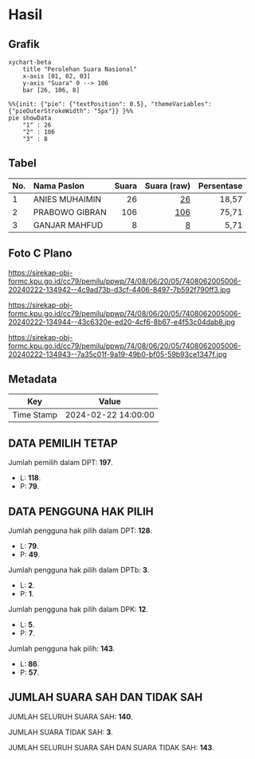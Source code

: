 # Hasil

## Grafik

```mermaid
xychart-beta
    title "Perolehan Suara Nasional"
    x-axis [01, 02, 03]
    y-axis "Suara" 0 --> 106
    bar [26, 106, 8]
```

```mermaid
%%{init: {"pie": {"textPosition": 0.5}, "themeVariables": {"pieOuterStrokeWidth": "5px"}} }%%
pie showData
    "1" : 26
    "2" : 106
    "3" : 8
```

## Tabel

| No. | Nama Paslon    | Suara | Suara (raw) | Persentase |
|:--- |:-------------- | -----:| -----------:| ----------:|
| 1   | ANIES MUHAIMIN | 26    | [26][p-1]   | 18,57      |
| 2   | PRABOWO GIBRAN | 106   | [106][p-2]  | 75,71      |
| 3   | GANJAR MAHFUD  | 8     | [8][p-3]    | 5,71       |


[p-1]: https://github.com/gigit-pemilu/pemilu-2024/blob/main/pilpres/hitung-suara/sub/74-sulawesi-tenggara/sub/08-kolaka-utara/sub/06-ngapa/sub/2005-paruttellang/sub/006-tps/sub/paslon-1.txt
[p-2]: https://github.com/gigit-pemilu/pemilu-2024/blob/main/pilpres/hitung-suara/sub/74-sulawesi-tenggara/sub/08-kolaka-utara/sub/06-ngapa/sub/2005-paruttellang/sub/006-tps/sub/paslon-2.txt
[p-3]: https://github.com/gigit-pemilu/pemilu-2024/blob/main/pilpres/hitung-suara/sub/74-sulawesi-tenggara/sub/08-kolaka-utara/sub/06-ngapa/sub/2005-paruttellang/sub/006-tps/sub/paslon-3.txt

## Foto C Plano

https://sirekap-obj-formc.kpu.go.id/cc79/pemilu/ppwp/74/08/06/20/05/7408062005006-20240222-134942--4c9ad73b-d3cf-4406-8497-7b592f790ff3.jpg

https://sirekap-obj-formc.kpu.go.id/cc79/pemilu/ppwp/74/08/06/20/05/7408062005006-20240222-134944--43c6320e-ed20-4cf6-8b67-e4f53c04dab8.jpg

https://sirekap-obj-formc.kpu.go.id/cc79/pemilu/ppwp/74/08/06/20/05/7408062005006-20240222-134943--7a35c01f-9a19-49b0-bf05-59b93ce1347f.jpg


## Metadata

| Key        | Value               |
| ---------- | ------------------- |
| Time Stamp | 2024-02-22 14:00:00 |


## DATA PEMILIH TETAP

Jumlah pemilih dalam DPT: **197**.
 * L: **118**.
 * P: **79**.

## DATA PENGGUNA HAK PILIH

Jumlah pengguna hak pilih dalam DPT: **128**.
 * L: **79**.
 * P: **49**.

Jumlah pengguna hak pilih dalam DPTb: **3**.
 * L: **2**.
 * P: **1**.

Jumlah pengguna hak pilih dalam DPK: **12**.
 * L: **5**.
 * P: **7**.

Jumlah pengguna hak pilih: **143**.
 * L: **86**.
 * P: **57**.

## JUMLAH SUARA SAH DAN TIDAK SAH

JUMLAH SELURUH SUARA SAH: **140**.

JUMLAH SUARA TIDAK SAH: **3**.

JUMLAH SELURUH SUARA SAH DAN SUARA TIDAK SAH: **143**.


